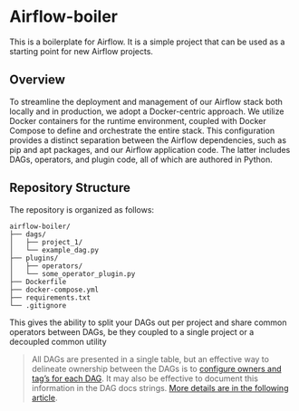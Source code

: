 # Airflow-boiler

This is a boilerplate for Airflow. It is a simple project that can be used as a starting point for new Airflow projects.

## Overview
To streamline the deployment and management of our Airflow stack both locally and in production, we adopt a Docker-centric approach. We utilize Docker containers for the runtime environment, coupled with Docker Compose to define and orchestrate the entire stack. This configuration provides a distinct separation between the Airflow dependencies, such as pip and apt packages, and our Airflow application code. The latter includes DAGs, operators, and plugin code, all of which are authored in Python.

## Repository Structure
The repository is organized as follows:

```
airflow-boiler/
├── dags/
│   ├── project_1/
│   └── example_dag.py
├── plugins/
│   ├── operators/
│   └── some_operator_plugin.py
├── Dockerfile
├── docker-compose.yml
├── requirements.txt
└── .gitignore
```
This gives the ability to split your DAGs out per project and share common operators between DAGs, be they coupled to a single project or a decoupled common utility

> All DAGs are presented in a single table, but an effective way to delineate ownership between the DAGs is to [configure owners and tag’s for each DAG](https://github.com/TNAucoin/airflow_boiler/blob/9ef529f58278e0f8f7226e76a5f0049bf299f5f7/dags/test_dag/test_dag.py#L16). It may also be effective to document this information in the DAG docs strings. [More details are in the following article](https://levelup.gitconnected.com/airflow-dag-and-task-markdown-docs-2c00c72152b4).